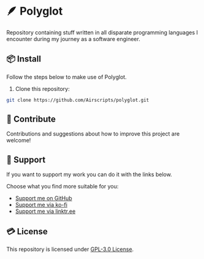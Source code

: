 # 🪶 Polyglot
Repository containing stuff written in all disparate programming languages I encounter during my journey as a software engineer.

## 📦 Install
Follow the steps below to make use of Polyglot.

1. Clone this repository:
```bash
git clone https://github.com/Airscripts/polyglot.git
```

## 🤝 Contribute
Contributions and suggestions about how to improve this project are welcome!

## 💚 Support
If you want to support my work you can do it with the links below.

Choose what you find more suitable for you:  
- [Support me on GitHub](https://github.com/sponsors/Airscripts)
- [Support me via ko-fi](https://ko-fi.com/airscript)
- [Support me via linktr.ee](https://linktr.ee/airscript)

## 💳 License  
This repository is licensed under [GPL-3.0 License](https://github.com/Airscripts/polyglot/blob/main/LICENSE).
